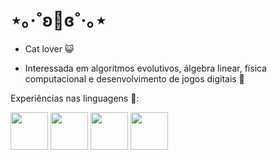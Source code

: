 # ⋆｡‧˚ʚ🍓ɞ˚‧｡⋆
+ Cat lover 😺

+ Interessada em algoritmos evolutivos, álgebra linear, física computacional e desenvolvimento de jogos digitais 🐻

Experiências nas linguagens 🐰:
<div>
    <img src="https://cdn.jsdelivr.net/gh/devicons/devicon/icons/python/python-original-wordmark.svg" width="60" height="60" style="display: inline-block;" />
    <img src="https://cdn.jsdelivr.net/gh/devicons/devicon/icons/matlab/matlab-original.svg" width="60" height="60" style="display: inline-block;" />
    <img src="https://cdn.jsdelivr.net/gh/devicons/devicon/icons/c/c-original.svg" width="60" height="60" style="display: inline-block;" />
    <img src="https://cdn.jsdelivr.net/gh/devicons/devicon/icons/cplusplus/cplusplus-original.svg" width="60" height="60" style="display: inline-block;"  />
</div>
